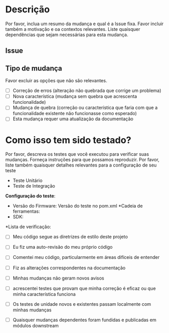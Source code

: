 # Descrição

Por favor, inclua um resumo da mudança e qual é a Issue fixa. Favor incluir também a motivação e oa contextos relevantes. Liste quaisquer dependências que sejam necessárias para esta mudança.

## Issue



## Tipo de mudança

Favor excluir as opções que não são relevantes.

- [ ] Correção de erros (alteração não quebrada que corrige um problema)
- [ ] Nova característica (mudança sem quebra que acrescenta funcionalidade)
- [ ] Mudança de quebra (correção ou característica que faria com que a funcionalidade existente não funcionasse como esperado)
- [ ] Esta mudança requer uma atualização da documentação

# Como isso tem sido testado?

Por favor, descreva os testes que você executou para verificar suas mudanças. Forneça instruções para que possamos reproduzir. Por favor, liste também quaisquer detalhes relevantes para a configuração de seu teste

- Teste Unitário
- Teste de Integração

**Configuração do teste**:
* Versão do Firmware: Versão do teste no pom.xml
*Cadeia de ferramentas:
* SDK:

*Lista de verificação:

- [ ] Meu código segue as diretrizes de estilo deste projeto
- [ ] Eu fiz uma auto-revisão do meu próprio código
- [ ] Comentei meu código, particularmente em áreas difíceis de entender
- [ ] Fiz as alterações correspondentes na documentação
- [ ] Minhas mudanças não geram novos avisos
- [ ] acrescentei testes que provam que minha correção é eficaz ou que minha característica funciona
- [ ] Os testes de unidade novos e existentes passam localmente com minhas mudanças
- [ ] Quaisquer mudanças dependentes foram fundidas e publicadas em módulos downstream

